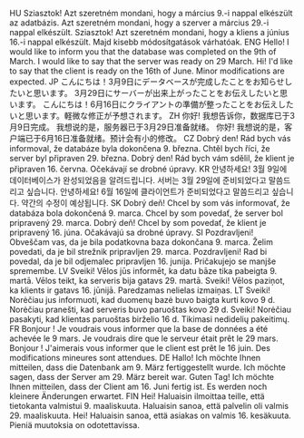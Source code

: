 HU
Sziasztok! Azt szeretném mondani, hogy a március 9.-i nappal elkészült az adatbázis.
Azt szeretném mondani, hogy a szerver a március 29.-i nappal elkészült.
Sziasztok! Azt szeretném mondani, hogy a kliens a június 16.-i nappal elkészült. Majd kisebb módosítgatások várhatóak.
ENG
Hello! I would like to inform you that the database was completed on the 9th of March.
I would like to say that the server was ready on 29 March.
Hi! I'd like to say that the client is ready on the 16th of June. Minor modifications are expected.
JP
こんにちは！3月9日にデータベースが完成したことをお知らせしたいと思います。
3月29日にサーバーが出来上がったことをお伝えしたいと思います。
こんにちは！6月16日にクライアントの準備が整ったことをお伝えしたいと思います。軽微な修正が予想されます。
ZH
你好! 我想告诉你，数据库已于3月9日完成。
我想说的是，服务器已于3月29日准备就绪。
你好! 我想说的是，客户端已于6月16日准备就绪。预计会有小的修改。
CZ
Dobrý den! Rád bych vás informoval, že databáze byla dokončena 9. března.
Chtěl bych říci, že server byl připraven 29. března.
Dobrý den! Rád bych vám sdělil, že klient je připraven 16. června. Očekávají se drobné úpravy.
KR
안녕하세요! 3월 9일에 데이터베이스가 완성되었음을 알려드립니다.
서버는 3월 29일에 준비되었다고 말씀드리고 싶습니다.
안녕하세요! 6월 16일에 클라이언트가 준비되었다고 말씀드리고 싶습니다. 약간의 수정이 예상됩니다.
SK
Dobrý deň! Chcel by som vás informovať, že databáza bola dokončená 9. marca.
Chcel by som povedať, že server bol pripravený 29. marca.
Dobrý deň! Chcel by som povedať, že klient je pripravený 16. júna. Očakávajú sa drobné úpravy.
SI
Pozdravljeni! Obveščam vas, da je bila podatkovna baza dokončana 9. marca.
Želim povedati, da je bil strežnik pripravljen 29. marca.
Pozdravljeni! Rad bi povedal, da je bil odjemalec pripravljen 16. junija. Pričakujejo se manjše spremembe.
LV
Sveiki! Vēlos jūs informēt, ka datu bāze tika pabeigta 9. martā.
Vēlos teikt, ka serveris bija gatavs 29. martā.
Sveiki! Vēlos paziņot, ka klients ir gatavs 16. jūnijā. Paredzamas nelielas izmaiņas.
LT
Sveiki! Norėčiau jus informuoti, kad duomenų bazė buvo baigta kurti kovo 9 d.
Norėčiau pranešti, kad serveris buvo paruoštas kovo 29 d.
Sveiki! Norėčiau pasakyti, kad klientas paruoštas birželio 16 d. Tikimasi nedidelių pakeitimų.
FR
Bonjour ! Je voudrais vous informer que la base de données a été achevée le 9 mars.
Je voudrais dire que le serveur était prêt le 29 mars.
Bonjour ! J'aimerais vous informer que le client est prêt le 16 juin. Des modifications mineures sont attendues.
DE
Hallo! Ich möchte Ihnen mitteilen, dass die Datenbank am 9. März fertiggestellt wurde.
Ich möchte sagen, dass der Server am 29. März bereit war.
Guten Tag! Ich möchte Ihnen mitteilen, dass der Client am 16. Juni fertig ist. Es werden noch kleinere Änderungen erwartet.
FIN
Hei! Haluaisin ilmoittaa teille, että tietokanta valmistui 9. maaliskuuta.
Haluaisin sanoa, että palvelin oli valmis 29. maaliskuuta.
Hei! Haluaisin sanoa, että asiakas on valmis 16. kesäkuuta. Pieniä muutoksia on odotettavissa.

